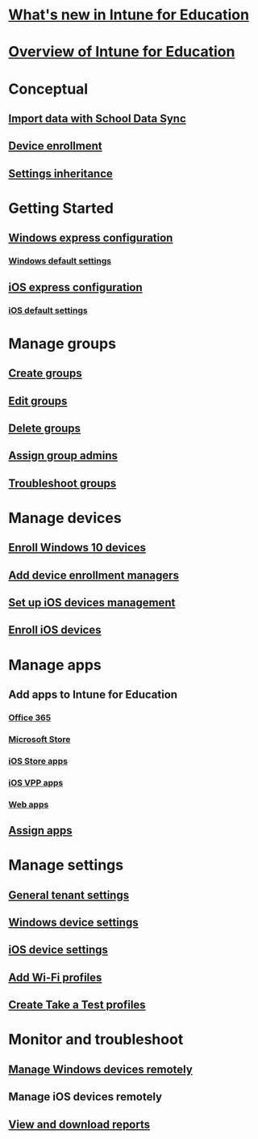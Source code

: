 # [What's new in Intune for Education](whats-new-in-edu.md)
# [Overview of Intune for Education](what-is-intune-for-education.md)
# Conceptual
## [Import data with School Data Sync](what-is-school-data-sync.md)
## [Device enrollment](how-should-I-enroll-devices.md)
## [Settings inheritance](settings-inheritance.md)
# Getting Started
## [Windows express configuration](express-configuration-intune-edu.md)
### [Windows default settings](edu-default-settings-windows.md)
## [iOS express configuration](express-configuration-intune-edu.md)
### [iOS default settings](edu-default-settings-ios.md)
# Manage groups
## [Create groups](what-are-groups.md)
## [Edit groups](edit-groups-intune-for-edu.md)
## [Delete groups](delete-group-intune-for-education.md)
## [Assign group admins](group-admin-delegate.md)
## [Troubleshoot groups](troubleshoot-groups-intune-for-edu.md)
# Manage devices
## [Enroll Windows 10 devices](how-do-I-add-devices.md)
## [Add device enrollment managers](add-enrollment-managers.md)
## [Set up iOS devices management](setup-ios-device-management.md)
## [Enroll iOS devices](how-do-I-add-devices-ios.md)
# Manage apps
## Add apps to Intune for Education
### [Office 365](install-office.md)
### [Microsoft Store](acquire-store-apps.md)
### [iOS Store apps](add-apps-ios.md)
### [iOS VPP apps](add-vpp-apps-ios.md)
### [Web apps](how-to-add-apps.md)
## [Assign apps](install-apps.md)
# Manage settings
## [General tenant settings](edu-tenant-general-settings.md)
## [Windows device settings](edu-settings-windows.md)
## [iOS device settings](edu-settings-ios.md)
## [Add Wi-Fi profiles](add-wi-fi-profile.md)
## [Create Take a Test profiles](take-a-test-profiles.md)
# Monitor and troubleshoot
## [Manage Windows devices remotely](remote-actions.md)
## Manage iOS devices remotely
## [View and download reports](what-are-reports.md)
